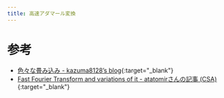 ```yaml
---
title: 高速アダマール変換
---
```


# 参考

* [色々な畳み込み - kazuma8128’s blog](http://kazuma8128.hatenablog.com/entry/2018/05/31/144519){:target="_blank"}<!--_-->
* [Fast Fourier Transform and variations of it - atatomirさんの記事 (CSA)](https://csacademy.com/blog/fast-fourier-transform-and-variations-of-it){:target="_blank"}<!--_-->

